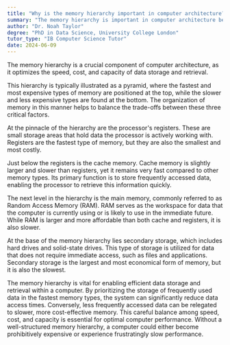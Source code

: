 ```yaml
---
title: "Why is the memory hierarchy important in computer architecture?"
summary: "The memory hierarchy is important in computer architecture because it optimises speed, cost, and capacity of data storage and retrieval."
author: "Dr. Noah Taylor"
degree: "PhD in Data Science, University College London"
tutor_type: "IB Computer Science Tutor"
date: 2024-06-09
---
```


The memory hierarchy is a crucial component of computer architecture, as it optimizes the speed, cost, and capacity of data storage and retrieval.

This hierarchy is typically illustrated as a pyramid, where the fastest and most expensive types of memory are positioned at the top, while the slower and less expensive types are found at the bottom. The organization of memory in this manner helps to balance the trade-offs between these three critical factors.

At the pinnacle of the hierarchy are the processor's registers. These are small storage areas that hold data the processor is actively working with. Registers are the fastest type of memory, but they are also the smallest and most costly.

Just below the registers is the cache memory. Cache memory is slightly larger and slower than registers, yet it remains very fast compared to other memory types. Its primary function is to store frequently accessed data, enabling the processor to retrieve this information quickly.

The next level in the hierarchy is the main memory, commonly referred to as Random Access Memory (RAM). RAM serves as the workspace for data that the computer is currently using or is likely to use in the immediate future. While RAM is larger and more affordable than both cache and registers, it is also slower.

At the base of the memory hierarchy lies secondary storage, which includes hard drives and solid-state drives. This type of storage is utilized for data that does not require immediate access, such as files and applications. Secondary storage is the largest and most economical form of memory, but it is also the slowest.

The memory hierarchy is vital for enabling efficient data storage and retrieval within a computer. By prioritizing the storage of frequently used data in the fastest memory types, the system can significantly reduce data access times. Conversely, less frequently accessed data can be relegated to slower, more cost-effective memory. This careful balance among speed, cost, and capacity is essential for optimal computer performance. Without a well-structured memory hierarchy, a computer could either become prohibitively expensive or experience frustratingly slow performance.
    
